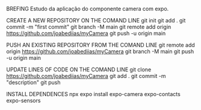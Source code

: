 BREFING 
    Estudo da aplicação do componente camera com expo.

CREATE A NEW REPOSITORY ON THE COMAND LINE 
    git init 
    git add . 
    git commit -m "first commit" 
    git branch -M main 
    git remote add origin https://github.com/joabediias/myCamera
    git push -u origin main

PUSH AN EXISTING REPOSITORY FROM THE COMAND LINE 
    git remote add origin https://github.com/joabediias/myCamera
    git branch -M main 
    git push -u origin main

UPDATE LINES OF CODE ON THE COMAND LINE 
    git clone https://github.com/joabediias/myCamera
    git add . 
    git commit -m "description" 
    git push

INSTALL DEPENDENCES
    npx expo install expo-camera expo-contacts expo-sensors